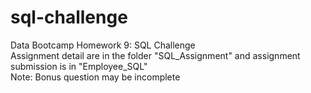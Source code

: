 # sql-challenge
Data Bootcamp Homework 9: SQL Challenge  
Assignment detail are in the folder "SQL_Assignment" and assignment submission is in "Employee_SQL"  
Note: Bonus question may be incomplete
